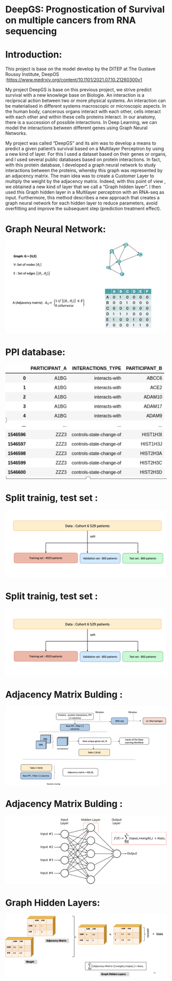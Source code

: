 # DeepGS: Prognostication of Survival on multiple cancers from RNA sequencing

Introduction:
======

This project is base on the model develop by the DITEP at The Gustave Roussy Institute, DeepOS :https://www.medrxiv.org/content/10.1101/2021.07.10.21260300v1

My project DeepGS is base on this previous project, we strive predict survival with a new knowlege base on Biologie. An interaction is a reciprocal action between two or more physical systems. An interaction can be materialised in different systems macroscopic or microscopic aspects. In the human body, cancerous organs interact with each other, cells interact with each other and within these cells proteins interact. In our anatomy, there is a succession of possible interactions. In Deep Learning, we can model the interactions between different genes using Graph Neural Networks. 

My project  was called “DeepGS” and its  aim was  to develop a means to predict  a given patient’s survival based on a Multilayer Perceptron  by using a new kind of layer. For this l used a dataset based on their genes or organs, and l used several public databases based on protein  interactions. In fact, with this protein database, l developed  a graph neural network to  study interactions between the proteins, whereby this graph was  represented by an adjacency matrix. The main idea was  to create a Customer Layer to multiply the weight by the adjacency matrix. Indeed, with this point of view , we obtained  a new kind of layer that we call a “Graph hidden layer”.  l then used this Graph hidden layer in a Multilayer perceptron with an RNA-seq as input. Furthermore, this method  describes a new approach  that creates a graph neural network for each hidden layer to reduce parameters, avoid overfitting and improve the subsequent step (prediction treatment effect). 


Graph Neural Network:
======
![Data Sample](/image/1.png)


PPI database:
======
![Data Sample](/image/2.png)

Split trainig, test set :
======
![Data Sample](/image/3.png)

Split trainig, test set :
======
![Data Sample](/image/3.png)


Adjacency Matrix Bulding :
======
![Data Sample](/image/4.png)


Adjacency Matrix Bulding :
======
![Data Sample](/image/5.png)


Graph Hidden Layers:
======
![Data Sample](/image/6.png)






